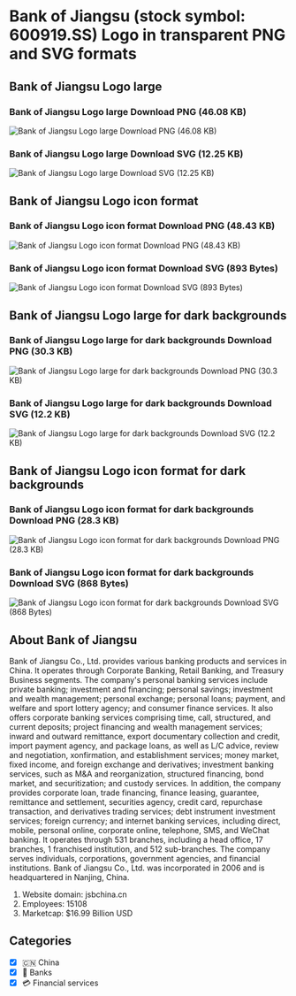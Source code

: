 # Bank of Jiangsu (stock symbol: 600919.SS) Logo in transparent PNG and SVG formats

## Bank of Jiangsu Logo large

### Bank of Jiangsu Logo large Download PNG (46.08 KB)

![Bank of Jiangsu Logo large Download PNG (46.08 KB)](/img/orig/600919.SS_BIG-78762f1a.png)

### Bank of Jiangsu Logo large Download SVG (12.25 KB)

![Bank of Jiangsu Logo large Download SVG (12.25 KB)](/img/orig/600919.SS_BIG-7910ec81.svg)

## Bank of Jiangsu Logo icon format

### Bank of Jiangsu Logo icon format Download PNG (48.43 KB)

![Bank of Jiangsu Logo icon format Download PNG (48.43 KB)](/img/orig/600919.SS-81337e31.png)

### Bank of Jiangsu Logo icon format Download SVG (893 Bytes)

![Bank of Jiangsu Logo icon format Download SVG (893 Bytes)](/img/orig/600919.SS-34f205c4.svg)

## Bank of Jiangsu Logo large for dark backgrounds

### Bank of Jiangsu Logo large for dark backgrounds Download PNG (30.3 KB)

![Bank of Jiangsu Logo large for dark backgrounds Download PNG (30.3 KB)](/img/orig/600919.SS_BIG.D-7e5f8ddb.png)

### Bank of Jiangsu Logo large for dark backgrounds Download SVG (12.2 KB)

![Bank of Jiangsu Logo large for dark backgrounds Download SVG (12.2 KB)](/img/orig/600919.SS_BIG.D-196bd826.svg)

## Bank of Jiangsu Logo icon format for dark backgrounds

### Bank of Jiangsu Logo icon format for dark backgrounds Download PNG (28.3 KB)

![Bank of Jiangsu Logo icon format for dark backgrounds Download PNG (28.3 KB)](/img/orig/600919.SS.D-9ad8a34a.png)

### Bank of Jiangsu Logo icon format for dark backgrounds Download SVG (868 Bytes)

![Bank of Jiangsu Logo icon format for dark backgrounds Download SVG (868 Bytes)](/img/orig/600919.SS.D-b85b9713.svg)

## About Bank of Jiangsu

Bank of Jiangsu Co., Ltd. provides various banking products and services in China. It operates through Corporate Banking, Retail Banking, and Treasury Business segments. The company's personal banking services include private banking; investment and financing; personal savings; investment and wealth management; personal exchange; personal loans; payment, and welfare and sport lottery agency; and consumer finance services. It also offers corporate banking services comprising time, call, structured, and current deposits; project financing and wealth management services; inward and outward remittance, export documentary collection and credit, import payment agency, and package loans, as well as L/C advice, review and negotiation, xonfirmation, and establishment services; money market, fixed income, and foreign exchange and derivatives; investment banking services, such as M&A and reorganization, structured financing, bond market, and securitization; and custody services. In addition, the company provides corporate loan, trade financing, finance leasing, guarantee, remittance and settlement, securities agency, credit card, repurchase transaction, and derivatives trading services; debt instrument investment services; foreign currency; and internet banking services, including direct, mobile, personal online, corporate online, telephone, SMS, and WeChat banking. It operates through 531 branches, including a head office, 17 branches, 1 franchised institution, and 512 sub-branches. The company serves individuals, corporations, government agencies, and financial institutions. Bank of Jiangsu Co., Ltd. was incorporated in 2006 and is headquartered in Nanjing, China.

1. Website domain: jsbchina.cn
2. Employees: 15108
3. Marketcap: $16.99 Billion USD


## Categories
- [x] 🇨🇳 China
- [x] 🏦 Banks
- [x] 💳 Financial services
